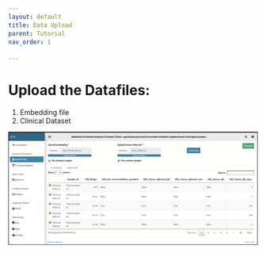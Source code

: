 ```yaml
---
layout: default
title: Data Upload
parent: Tutorial
nav_order: 1

---
```

# Upload the Datafiles: 

1. Embedding file 
2. Clinical Dataset

![upload data files](./docs/tutorial/img/upload.png)